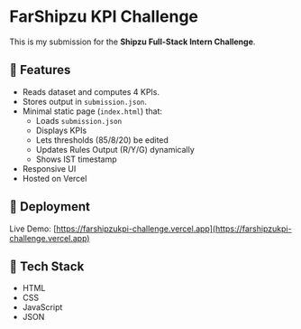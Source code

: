 # FarShipzu KPI Challenge

This is my submission for the **Shipzu Full-Stack Intern Challenge**.

## 🔹 Features

- Reads dataset and computes 4 KPIs.
- Stores output in `submission.json`.
- Minimal static page (`index.html`) that:
  - Loads `submission.json`
  - Displays KPIs
  - Lets thresholds (85/8/20) be edited
  - Updates Rules Output (R/Y/G) dynamically
  - Shows IST timestamp
- Responsive UI
- Hosted on Vercel

## 🔹 Deployment

Live Demo: [https://farshipzukpi-challenge.vercel.app](https://farshipzukpi-challenge.vercel.app)

## 🔹 Tech Stack

- HTML
- CSS
- JavaScript
- JSON
